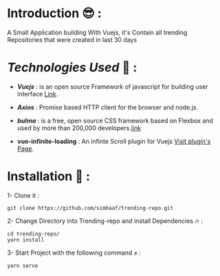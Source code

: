 
# Introduction :sunglasses: :

A Small Application building With Vuejs, it's Contain all trending Repositories that were created in last 30 days

# *Technologies Used* :gem: : 


- ***Vuejs*** : is an open source Framework of javascript for building user interface [Link](https://vuejs.org/).

- ***Axios*** : Promise based HTTP client for the browser and node.js.

- ***bulma*** : is a free, open source CSS framework based on Flexbox and used by more than 200,000 developers.[link](https://bulma.io/)
- **vue-infinite-loading** : An infinte Scroll plugin for Vuejs [Visit plugin's Page](https://peachscript.github.io/vue-infinite-loading/).


# Installation :rocket: :

 
 1- Clone it :
 ```
git clone https://github.com/simbaaf/trending-repo.git
 ```

2- Change Directory into Trending-repo and install Dependencies :fire: : 
 ```
cd trending-repo/
yarn install 
 ```
 3- Start Project with the following command :fist: :
 ```
 yarn serve
```


